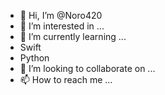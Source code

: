 - 👋 Hi, I’m @Noro420
- 👀 I’m interested in ...
- 🌱 I’m currently learning ...
- Swift
- Python
- 💞️ I’m looking to collaborate on ...
- 📫 How to reach me ...

<!---
Noro420/Noro420 is a ✨ special ✨ repository because its `README.md` (this file) appears on your GitHub profile.
You can click the Preview link to take a look at your changes.
--->
